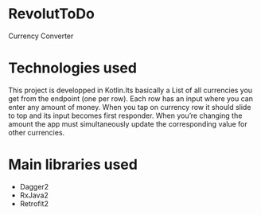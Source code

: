 # RevolutToDo
Currency Converter
# Technologies used
This project is developped in Kotlin.Its basically a List of all currencies you get from the endpoint (one per row). Each row has an input where you can enter any amount of money. When you tap on currency row it should slide to top and its
input becomes first responder. When you’re changing the amount the app must simultaneously update the corresponding value for other currencies.

# Main libraries used

* Dagger2
* RxJava2
* Retrofit2
